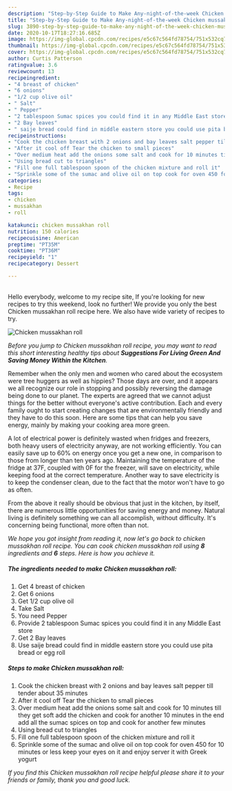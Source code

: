 ```yaml
---
description: "Step-by-Step Guide to Make Any-night-of-the-week Chicken mussakhan roll"
title: "Step-by-Step Guide to Make Any-night-of-the-week Chicken mussakhan roll"
slug: 3890-step-by-step-guide-to-make-any-night-of-the-week-chicken-mussakhan-roll
date: 2020-10-17T18:27:16.685Z
image: https://img-global.cpcdn.com/recipes/e5c67c564fd78754/751x532cq70/chicken-mussakhan-roll-recipe-main-photo.jpg
thumbnail: https://img-global.cpcdn.com/recipes/e5c67c564fd78754/751x532cq70/chicken-mussakhan-roll-recipe-main-photo.jpg
cover: https://img-global.cpcdn.com/recipes/e5c67c564fd78754/751x532cq70/chicken-mussakhan-roll-recipe-main-photo.jpg
author: Curtis Patterson
ratingvalue: 3.6
reviewcount: 13
recipeingredient:
- "4 breast of chicken"
- "6 onions"
- "1/2 cup olive oil"
- " Salt"
- " Pepper"
- "2 tablespoon Sumac spices you could find it in any Middle East store"
- "2 Bay leaves"
- " saije bread could find in middle eastern store you could use pita bread or egg roll"
recipeinstructions:
- "Cook the chicken breast with 2 onions and bay leaves salt pepper till tender about 35 minutes"
- "After it cool off Tear the chicken to small pieces"
- "Over medium heat add the onions some salt and cook for 10 minutes till they get soft add the chicken and cook for another 10 minutes in the end add all the sumac spices on top and cook for another few minutes"
- "Using bread cut to triangles"
- "Fill one full tablespoon spoon of the chicken mixture and roll it"
- "Sprinkle some of the sumac and olive oil on top cook for oven 450 for 10 minutes or less keep your eyes on it and enjoy server it with Greek yogurt"
categories:
- Recipe
tags:
- chicken
- mussakhan
- roll

katakunci: chicken mussakhan roll 
nutrition: 150 calories
recipecuisine: American
preptime: "PT35M"
cooktime: "PT36M"
recipeyield: "1"
recipecategory: Dessert

---
```

<br>
Hello everybody, welcome to my recipe site, If you're looking for new recipes to try this weekend, look no further! We provide you only the best Chicken mussakhan roll recipe here. We also have wide variety of recipes to try.
<br>


![Chicken mussakhan roll](https://img-global.cpcdn.com/recipes/e5c67c564fd78754/751x532cq70/chicken-mussakhan-roll-recipe-main-photo.jpg)

<i>Before you jump to Chicken mussakhan roll recipe, you may want to read this short interesting healthy tips about 
<strong>Suggestions For Living Green And Saving Money Within the Kitchen</strong>.</i>
</br>

Remember when the only men and women who cared about the ecosystem were tree huggers as well as hippies? Those days are over, and it appears we all recognize our role in stopping and possibly reversing the damage being done to our planet. The experts are agreed that we cannot adjust things for the better without everyone's active contribution. Each and every family ought to start creating changes that are environmentally friendly and they have to do this soon. Here are some tips that can help you save energy, mainly by making your cooking area more green.

A lot of electrical power is definitely wasted when fridges and freezers, both heavy users of electricity anyway, are not working efficiently. You can easily save up to 60% on energy once you get a new one, in comparison to those from longer than ten years ago. Maintaining the temperature of the fridge at 37F, coupled with 0F for the freezer, will save on electricity, while keeping food at the correct temperature. Another way to save electricity is to keep the condenser clean, due to the fact that the motor won't have to go as often.

From the above it really should be obvious that just in the kitchen, by itself, there are numerous little opportunities for saving energy and money. Natural living is definitely something we can all accomplish, without difficulty. It's concerning being functional, more often than not.


<i>We hope you got insight from reading it, now let's go back to chicken mussakhan roll recipe. You can cook chicken mussakhan roll using <strong>8</strong> ingredients and <strong>6</strong> steps. Here is how you achieve it.
</i>

##### The ingredients needed to make Chicken mussakhan roll:

1. Get 4 breast of chicken
1. Get 6 onions
1. Get 1/2 cup olive oil
1. Take  Salt
1. You need  Pepper
1. Provide 2 tablespoon Sumac spices you could find it in any Middle East store
1. Get 2 Bay leaves
1. Use  saije bread could find in middle eastern store you could use pita bread or egg roll


##### Steps to make Chicken mussakhan roll:

1. Cook the chicken breast with 2 onions and bay leaves salt pepper till tender about 35 minutes
1. After it cool off Tear the chicken to small pieces
1. Over medium heat add the onions some salt and cook for 10 minutes till they get soft add the chicken and cook for another 10 minutes in the end add all the sumac spices on top and cook for another few minutes
1. Using bread cut to triangles
1. Fill one full tablespoon spoon of the chicken mixture and roll it
1. Sprinkle some of the sumac and olive oil on top cook for oven 450 for 10 minutes or less keep your eyes on it and enjoy server it with Greek yogurt


<i>If you find this Chicken mussakhan roll recipe helpful please share it to your friends or family, thank you and good luck.</i>
